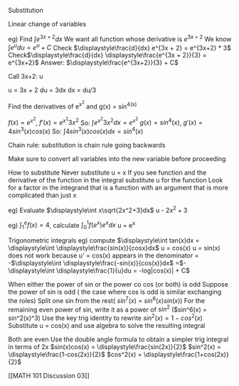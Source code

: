 Substitution

Linear change of variables

eg) Find $\displaystyle\int e^{3x+2}dx$
	We want all function whose derivative is $e^{3x+2}$
	We know $\displaystyle\int e^u du = e^u + C$
	Check $\displaystyle\frac{d}{dx} e^{3x + 2} = e^{3x+2} * 3$
	Check$\displaystyle\frac{d}{dx} \displaystyle\frac{e^{3x + 2}}{3} = e^{3x+2}$
	Answer: $\displaystyle\frac{e^{3x+2}}{3} + C$

Call 3x+2: u

u = 3x + 2
du = 3dx
dx = du/3


Find the derivatives of e<sup>x<sup>2</sup></sup> and g(x) = sin<sup>4</sub>(x)

$f(x) = e^{x^2}$, $f'(x) = e^{x^2}3x^2$
So: $\displaystyle\int e^{x^2}3x^2dx = e^{x^2}$
$g(x) = sin^4(x)$, $g'(x) = 4sin^3(x) cos(x)$
So: $\displaystyle\int 4sin^3(x) cos(x)dx =  sin^4(x)$

Chain rule: substitution is chain rule going backwards

Make sure to convert all variables into the new variable before proceeding 

How to substitute
Never substitute u = x
If you see function and the derivative of the function in the integral
	substitute u for the function
Look for a factor in the integrand that is a function with an argument that is more complicated than just x

eg) Evaluate $\displaystyle\int x\sqrt{2x^2+3}dx$
	u - $2x^2+3$

eg)
$\displaystyle\int_{1}^{e} f(x) = 4$, calculate $\displaystyle\int_{0}^{1}f(e^x)e^xdx$
	u = e<sup>x</sup>

Trigonometric integrals
eg) compute $\displaystyle\int tan(x)dx = \displaystyle\int \displaystyle\frac{sin(x)}{cosx}dx$
	u = cos(x)
		 u = sin(x) does not work because u' = cos(x) appears in the denominator
	= -$\displaystyle\int \displaystyle\frac{-sin(x)}{cos(x)}dx$
	=$- \displaystyle\int \displaystyle\frac{1}{u}du = -log|cos(x)| + C$

When either the power of sin or the power co cos (or both) is odd
	Suppose the power of sin is odd ( the case where cos is odd is similar exchanging the roles)
	Split one sin from the rest( $sin^7(x)$ = $sin^6(x)sin(x)$)
	For the remaining even power of sin, write it as a power of $sin^2$ ($sin^6(x) = sin^2(x)^3)
	Use the key trig identity to rewrite $sin^2(x) = 1-cos^2(x)$
	Substitute u = cos(x) and use algebra to solve the resulting integral

Both are even
Use the double angle formula to obtain a simpler trig integral in terms of 2x
$sin(x)cos(x) = \displaystyle\frac{sin(2x)}{2}$
$sin^2(x) = \displaystyle\frac{1-cos(2x)}{2}$
$cos^2(x) = \displaystyle\frac{1+cos(2x)}{2}$


[[MATH 101 Discussion 03]]